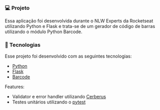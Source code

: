 ### 💻 Projeto

Essa aplicação foi desenvolvida durante o NLW Experts da Rocketseat utilizando Python e Flask e trata-se de um gerador de código de barras utilizando o módulo Python Barcode.

### 🚀 Tecnologias

Esse projeto foi desenvolvido com as seguintes tecnologias:

- [Python](https://www.python.org/)
- [Flask](https://pypi.org/project/Flask/)
- [Barcode](https://pypi.org/project/python-barcode/)

Features:

- Validator e error handler utilizando [Cerberus](https://docs.python-cerberus.org/)
- Testes unitários utilizando o [pytest](https://docs.pytest.org/en/8.0.x/)
